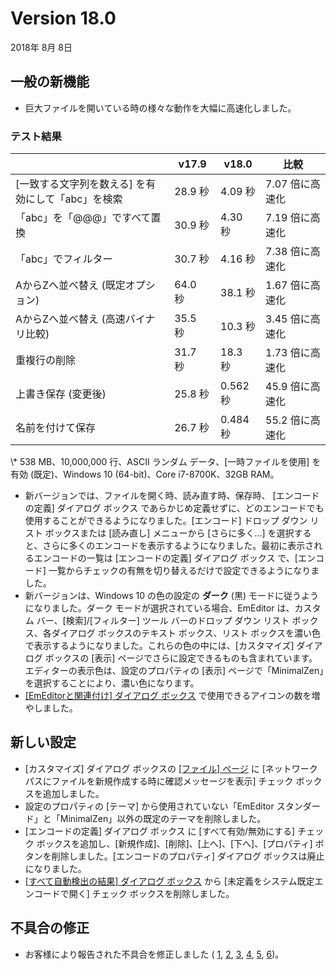 # Version 18.0

2018年 8月 8日

## 一般の新機能

- 巨大ファイルを開いている時の様々な動作を大幅に高速化しました。

### テスト結果

|  | v17.9 | v18.0 | 比較 |
| --- | --- | --- | --- |
| \[一致する文字列を数える\] を有効にして「abc」を検索 | 28.9 秒 | 4.09 秒 | 7.07 倍に高速化 |
| 「abc」を「@@@」ですべて置換 | 30.9 秒 | 4.30  秒 | 7.19 倍に高速化 |
| 「abc」でフィルター | 30.7 秒 | 4.16 秒 | 7.38 倍に高速化 |
| AからZへ並べ替え (既定オプション) | 64.0  秒 | 38.1 秒 | 1.67 倍に高速化 |
| AからZへ並べ替え (高速バイナリ比較) | 35.5  秒 | 10.3 秒 | 3.45 倍に高速化 |
| 重複行の削除 | 31.7  秒 | 18.3  秒 | 1.73 倍に高速化 |
| 上書き保存 (変更後) | 25.8 秒 | 0.562 秒 | 45.9 倍に高速化 |
| 名前を付けて保存 | 26.7 秒 | 0.484 秒 | 55.2 倍に高速化 |

\\* 538 MB、10,000,000 行、ASCII ランダム データ、\[一時ファイルを使用\] を有効 (既定)、Windows 10 (64-bit)、Core i7-8700K、32GB RAM。

- 新バージョンでは、ファイルを開く時、読み直す時、保存時、 \[エンコードの定義\] ダイアログ ボックス であらかじめ定義せずに、どのエンコードでも使用することができるようになりました。\[エンコード\] ドロップ ダウン リスト ボックスまたは \[読み直し\] メニューから \[さらに多く...\] を選択すると、さらに多くのエンコードを表示するようになりました。最初に表示されるエンコードの一覧は \[エンコードの定義\] ダイアログ ボックス で、\[エンコード\] 一覧からチェックの有無を切り替えるだけで設定できるようになりました。
- 新バージョンは、Windows 10 の色の設定の **ダーク** (黒) モードに従うようになりました。ダーク モードが選択されている場合、EmEditor は、カスタム バー、\[検索\]/\[フィルター\] ツール バーのドロップ ダウン リスト ボックス、各ダイアログ ボックスのテキスト ボックス、リスト ボックスを濃い色で表示するようになりました。これらの色の中には、\[カスタマイズ\] ダイアログ ボックスの \[表示\] ページでさらに設定できるものも含まれています。エディターの表示色は、設定のプロパティの \[表示\] ページで「MinimalZen」を選択することにより、濃い色になります。
- [\[EmEditorと関連付け\] ダイアログ ボックス](../dlg/file_associate/index) で使用できるアイコンの数を増やしました。

## 新しい設定

- \[カスタマイズ\] ダイアログ ボックスの [\[ファイル\] ページ](../dlg/customize/file/index) に \[ネットワーク パスにファイルを新規作成する時に確認メッセージを表示\] チェック ボックスを追加しました。
- 設定のプロパティの \[テーマ\] から使用されていない「EmEditor スタンダード」と「MinimalZen」以外の既定のテーマを削除しました。
- \[エンコードの定義\] ダイアログ ボックス に \[すべて有効/無効にする\] チェック ボックスを追加し、\[新規作成\]、\[削除\]、\[上へ\]、\[下へ\]、\[プロパティ\] ボタンを削除しました。\[エンコードのプロパティ\] ダイアログ ボックスは廃止になりました。
- [\[すべて自動検出の結果\] ダイアログ ボックス](../dlg/detect_result/index) から \[未定義をシステム既定エンコードで開く\] チェック ボックスを削除しました。

## 不具合の修正

- お客様により報告された不具合を修正しました ( [1](https://www.emeditor.com/forums/topic/wordcomplete/),
[2](https://www.emeditor.com/forums/topic/customize-menus/),
[3](https://jp.emeditor.com/forums/topic/%e3%83%95%e3%82%a1%e3%82%a4%e3%83%ab%e3%81%8b%e3%82%89%e6%a4%9c%e7%b4%a2%e3%81%a7%e3%80%81%e6%9c%80%e5%88%9d%e3%81%ae%e3%83%92%e3%83%83%e3%83%88%e3%81%a7%e6%ad%a2%e3%82%81%e3%82%8b%e3%82%aa%e3%83%97/),
[4](https://jp.emeditor.com/forums/topic/%e9%ab%98%e5%ba%a6%e3%81%aa%e3%83%95%e3%82%a3%e3%83%ab%e3%82%bf%e3%83%bc%e3%81%a7%e9%95%b7%e3%81%84%e6%96%87%e5%ad%97%e3%81%8c%e9%80%94%e4%b8%ad%e3%81%a7%e9%80%94%e5%88%87%e3%82%8c%e3%82%8b/),
[5](https://jp.emeditor.com/forums/topic/%e5%90%88%e6%88%90%e7%94%a8%e6%bf%81%e7%82%b9%e3%81%ae%e8%a1%a8%e7%a4%ba%e4%bd%8d%e7%bd%ae%e3%81%8c%e3%81%8a%e3%81%8b%e3%81%97%e3%81%84/),
[6](https://jp.emeditor.com/forums/topic/directdraw%e6%9c%89%e5%8a%b9%e6%99%82%e3%80%81%e6%96%87%e5%ad%97%e3%81%ae%e7%af%84%e5%9b%b2%e9%81%b8%e6%8a%9e%e3%81%ae%e4%b8%ad%e3%81%ae%e3%82%b9%e3%83%9a%e3%83%bc%e3%82%b9%e3%81%ae%e5%a2%83%e7%95%8c/))。
